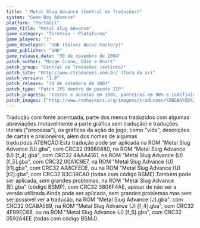 ```yaml
---
title: " Metal Slug Advance (Central de Traduções)"
system: "Game Boy Advance"
platform: "Portátil"
game_title: "Metal Slug Advance"
game_category: "Tiroteio - Plataforma"
game_players: "1"
game_developer: "SNK (talvez Noise Factory)"
game_publisher: "SNK"
game_release_date: "30 de novembro de 2004"
patch_author: "Monge Crono, Odin e Knirt"
patch_group: "Central de Traduções (extinto)"
patch_site: "http://www.ctraducoes.com.br/ (fora do ar)"
patch_version: "1.0"
patch_release: "28 de setembro de 2007"
patch_type: "Patch IPS dentro de pacote ZIP"
patch_progress: "textos e acentos em 100%, ponteiros em 90% e indefinido sobre gráficos"
patch_images: ["http://www.romhackers.org/imagens/traducoes/%5BGBA%5D%20Metal%20Slug%20Advance%20-%20Central%20de%20Tradu%C3%A7%C3%B5es%20-%201.png","http://www.romhackers.org/imagens/traducoes/%5BGBA%5D%20Metal%20Slug%20Advance%20-%20Central%20de%20Tradu%C3%A7%C3%B5es%20-%202.png","http://www.romhackers.org/imagens/traducoes/%5BGBA%5D%20Metal%20Slug%20Advance%20-%20Central%20de%20Tradu%C3%A7%C3%B5es%20-%203.png"]
---
```

Tradução com fonte acentuada, parte dos menus traduzidos com algumas abreviações (notavelmente a parte gráfica sem tradução) e traduções literais ("processa"), os gráficos da ação do jogo, como "vida", descrições de cartas e prisioneiros, além dos nomes de algumas traduzidos.ATENÇÃO:Esta tradução pode ser aplicada na ROM "Metal Slug Advance (U).gba", com CRC32 09980880, na ROM "Metal Slug Advance (U) [f_4].gba", com CRC32 4AAA4161, na ROM "Metal Slug Advance (U) [f_5].gba", com CRC32 00A1C9E7, na ROM "Metal Slug Advance (U) [t1].gba", com CRC32 AA8CFEDE, ou na ROM "Metal Slug Advance (U) [t2].gba", com CRC32 B3C39CA0 (todas com código BSME).Também pode ser aplicada, sem grandes problemas, na ROM "Metal Slug Advance (E).gba" (código BSMP), com CRC32 3806F4AE, apesar de não ser a versão utilizada.Ainda pode ser aplicada, sem grandes problemas mas sem ser possível ver a tradução, na ROM "Metal Slug Advance (J).gba", com CRC32 0CABA589, na ROM "Metal Slug Advance (J) [f_4].gba", com CRC32 4F99EC68, ou na ROM "Metal Slug Advance (J) [f_5].gba", com CRC32 059264EE (todas com código BSMJ).